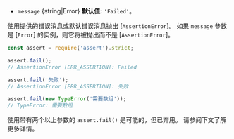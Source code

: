 <!-- YAML
added: v0.1.21
-->
* `message` {string|Error} **默认值:** `'Failed'`。

使用提供的错误消息或默认错误消息抛出 [`AssertionError`]。 
如果 `message` 参数是 [`Error`] 的实例，则它将被抛出而不是 [`AssertionError`]。


```js
const assert = require('assert').strict;

assert.fail();
// AssertionError [ERR_ASSERTION]: Failed

assert.fail('失败');
// AssertionError [ERR_ASSERTION]: 失败

assert.fail(new TypeError('需要数组'));
// TypeError: 需要数组
```

使用带有两个以上参数的 `assert.fail()` 是可能的，但已弃用。 
请参阅下文了解更多详情。


